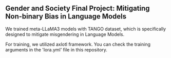 ## Gender and Society Final Project: Mitigating Non-binary Bias in Language Models
We trained meta-LLaMA3 models with TANGO dataset, which is specifically designed to mitigate misgendering in Language Models.

For training, we utilized axlotl framework. You can check the training arguments in the 'lora.yml' file in this repository.
